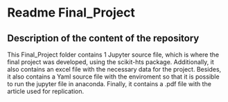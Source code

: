 # Readme Final_Project

## Description of the content of the repository
This Final_Project folder contains 1 Jupyter source file, which is where the final project was developed, using the scikit-hts package. Additionally, it also contains an excel file with the necessary data for the project. Besides, it also contains a Yaml source file with the enviroment so that it is possible to run the jupyter file in anaconda. Finally, it contains a .pdf file with the article used for replication.
